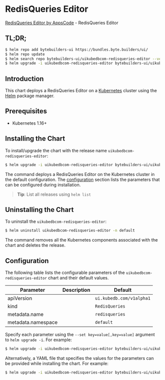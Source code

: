 # RedisQueries Editor

[RedisQueries Editor by AppsCode](https://byte.builders) - RedisQueries Editor

## TL;DR;

```bash
$ helm repo add bytebuilders-ui https://bundles.byte.builders/ui/
$ helm repo update
$ helm search repo bytebuilders-ui/uikubedbcom-redisqueries-editor --version=v0.4.12
$ helm upgrade -i uikubedbcom-redisqueries-editor bytebuilders-ui/uikubedbcom-redisqueries-editor -n default --create-namespace --version=v0.4.12
```

## Introduction

This chart deploys a RedisQueries Editor on a [Kubernetes](http://kubernetes.io) cluster using the [Helm](https://helm.sh) package manager.

## Prerequisites

- Kubernetes 1.16+

## Installing the Chart

To install/upgrade the chart with the release name `uikubedbcom-redisqueries-editor`:

```bash
$ helm upgrade -i uikubedbcom-redisqueries-editor bytebuilders-ui/uikubedbcom-redisqueries-editor -n default --create-namespace --version=v0.4.12
```

The command deploys a RedisQueries Editor on the Kubernetes cluster in the default configuration. The [configuration](#configuration) section lists the parameters that can be configured during installation.

> **Tip**: List all releases using `helm list`

## Uninstalling the Chart

To uninstall the `uikubedbcom-redisqueries-editor`:

```bash
$ helm uninstall uikubedbcom-redisqueries-editor -n default
```

The command removes all the Kubernetes components associated with the chart and deletes the release.

## Configuration

The following table lists the configurable parameters of the `uikubedbcom-redisqueries-editor` chart and their default values.

|     Parameter      | Description |               Default               |
|--------------------|-------------|-------------------------------------|
| apiVersion         |             | <code>ui.kubedb.com/v1alpha1</code> |
| kind               |             | <code>RedisQueries</code>           |
| metadata.name      |             | <code>redisqueries</code>           |
| metadata.namespace |             | <code>default</code>                |


Specify each parameter using the `--set key=value[,key=value]` argument to `helm upgrade -i`. For example:

```bash
$ helm upgrade -i uikubedbcom-redisqueries-editor bytebuilders-ui/uikubedbcom-redisqueries-editor -n default --create-namespace --version=v0.4.12 --set apiVersion=ui.kubedb.com/v1alpha1
```

Alternatively, a YAML file that specifies the values for the parameters can be provided while
installing the chart. For example:

```bash
$ helm upgrade -i uikubedbcom-redisqueries-editor bytebuilders-ui/uikubedbcom-redisqueries-editor -n default --create-namespace --version=v0.4.12 --values values.yaml
```

